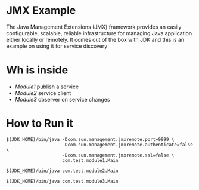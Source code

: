 # JMX Example
The Java Management Extensions (JMX) framework provides an easily configurable, scalable, reliable infrastructure for managing Java application either locally or remotely. It comes out of the box with JDK and this is an example on using it for service discovery

# Wh is inside

- *Module1*  publish a service
- *Module2*  service client
- *Module3*  observer on service changes

# How to Run it
```
$(JDK_HOME)/bin/java -Dcom.sun.management.jmxremote.port=9999 \
                     -Dcom.sun.management.jmxremote.authenticate=false \
                     -Dcom.sun.management.jmxremote.ssl=false \
                     com.test.module1.Main
                     
$(JDK_HOME)/bin/java com.test.module2.Main

$(JDK_HOME)/bin/java com.test.module3.Main
```
